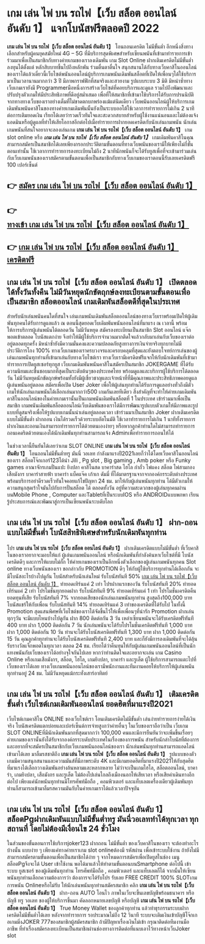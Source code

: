# เกม เล่น ไพ่ บน รถไฟ【เว็บ สล็อต ออนไลน์ อันดับ 1】  แจกโบนัสฟรีตลอดปี 2022

**เกม เล่น ไพ่ บน รถไฟ【เว็บ สล็อต ออนไลน์ อันดับ 1】** โอนถอนเครดิต ไม่มีขั้นต่ำ  อีกหนึ่งสิ่งทางเลือกสำหรับผู้คนยุคสมัยใหม่ 4G – 5G ที่มีบริการสุดพิเศษสำหรับเซียนพนันที่เข้ามาทำรายการเข้าร่วมมาเพื่อเป็นสมาชิกกับทางค่ายเกมของเราลงเดิมพัน เกม Slot Online ฝากเติมเครดิตไม่มีขั้นต่ำ ลงทุนได้ตั้งแต่ หลักสิบบาทขึ้นไปถึงหลักพัน ร่วมตื่นตาตื่นใจ สนุกสนานได้กับทางเว็บคาสิโนออนไลน์ของเราได้แล้วเดี๋ยวนี้เว็บไซต์พนันออนไลน์ผู้บริการเกมพนันเดิมพันสล็อตที่เปิดให้เพื่อนๆได้ใช้บริการมาเป็นเวลานานมากกว่า 3 ปี มีภาพกราฟฟิกที่สมจริงและสวยงาม รูปแบบระบบ 3 มิติ
มิหนำซ้ำทางเว็บเกมเรายังมี Programmerมือหนึ่งการสร้างเว็บไซต์ที่คอยบริการและดูแล  รวมไปถึงพัฒนาและปรับปรุงตัวเกมให้มีประสิทธิภาพที่ดีอยู่สม่ำเสมอ เพื่อที่ให้สมาชิกที่เข้ามาใช้บริการได้รับการปรนนิบัติจากทางทางเว็บของเราอย่างเต็มที่ไม่ขาดตกบกพร่องแม้แต่นิดเดียว เว็บพนันออนไลน์ผู้ให้บริการเกมเดิมพันพนันคาสิโนของทางค่ายเกมเดิมพันนั้นยังเป็นระบบออโต้ใช้เวลาการทำรายการไม่เกิน 2 นาที ต่อการเติมยอดเงิน เรียกได้เลยว่ารวดเร็วทันใจและสะดวกสบายสำหรับผู้ใช้งานแน่นอนและไม่ต้องแจ้งแอดมินหรือผู้ดูแลที่ทำให้เสียโอกาสอีกต่อไปเมื่อทำรายการฝากยอดเครดิตกับนักเล่นเกมพนัน
นักเล่นเกมพนันที่สนใจอยากจะลองเล่นเกม **เกม เล่น ไพ่ บน รถไฟ【เว็บ สล็อต ออนไลน์ อันดับ 1】** เกม slot online หรือ ***เกม เล่น ไพ่ บน รถไฟ【เว็บ สล็อต ออนไลน์ อันดับ 1】*** เกมเดิมพันคาสิโนคุณสามารถสมัครเป็นสมาชิกได้เลยเพียงกรอกประวัติตามขั้นตอนที่ทางเว็บพนันของเรามีให้เพียงไม่กี่ขั้นตอนเท่านั้น ใช้เวลาการทำรายการลงทะเบียนไม่ถึง 2 นาทีนักพนันก็จะได้รับยูสเพื่อที่จะเข้ามาร่วมเล่นกับเว็บเกมพนันของเราสมัครตามขั้นตอนเพื่อเป็นสมาชิกกับทางเว็บเกมของเราตอนนี้รับเลยเครดิตฟรี 100 เปอร์เซ็นต์

## 👉 [สมัคร เกม เล่น ไพ่ บน รถไฟ【เว็บ สล็อต ออนไลน์ อันดับ 1】](https://archa888.com/)
## 👉 [ทางเข้า เกม เล่น ไพ่ บน รถไฟ【เว็บ สล็อต ออนไลน์ อันดับ 1】](https://archa888.com/)
## 👉 [เกม เล่น ไพ่ บน รถไฟ【เว็บ สล็อต ออนไลน์ อันดับ 1】 เครดิตฟรี](https://archa888.com/)

## เกม เล่น ไพ่ บน รถไฟ【เว็บ สล็อต ออนไลน์ อันดับ 1】 เปิดตลอด ได้ทั้งวันทั้งคืน ไม่มีวันหยุดนักขัตฤกษ์ลงทะเบียนตามขั้นตอนเพื่อเป็นสมาชิก สล็อตออนไลน์ เกมเดิมพันสล็อตดีที่สุดในประเทศ

สำหรับนักเล่นพนันคนใดที่สนใจ เล่นเกมพนันเดิมพันสล็อตออนไลน์ของทางเว็บเราพร้อมเปิดให้ผู้เดิมพันทุกคนได้รับการดูแลแล้ว ณ ตอนนี้สุดยอดเว็บเดิมพันพนันออนไลน์ที่มาแรง ณ เวลานี้ พร้อมให้การบริการผู้เล่นพนันได้ตลอดวัน ไม่มีวันหยุด สมัครลงทะเบียนเป็นสมาชิก Slot ออนไลน์ แจ๊กพอตเข้าตลอด โบนัสแตกง่าย จึงทำให้มีผู้ใช้บริการจำนวนมากติดใจแล้วกลับมาเล่นกับเว็บของเราต่ออยู่ตลอดทุกครั้ง มิหนำซ้ำยังมีความมั่นคงและความปลอดภัยสูงทางการเงินจ่ายจริงทุกบาทไม่มีประวัติการโกง 100% ทางเว็บเกมของเราครบวงจรและครอบคลุมที่สุดและยังตอบโจทย์การเล่นของผู้เล่นเกมพนันทุกท่านที่เข้ามาเล่นกับทางเว็บไซต์เรา
ทางเว็บเรามีเครดิตฟรีแจกให้กับนักเดิมพันที่เข้ามาทำรายการเปิดยูสเซอร์ทุกยูส เว็บเกมเดิมพันพนันคาสิโนสมัครเป็นสมาชิก JOKERGAME ที่ได้รับความนิยมและชื่นชอบมากที่สุดเป็นระดับต้นๆของประเทศไทย พร้อมดูแลและบริการผู้ใช้บริการได้ตลอดวัน ไม่มีวันหยุดนักขัตฤกษ์พร้อมทั้งยังมีผู้เชี่ยวชาญและเจ้าหน้าที่ที่มีคุณภาพและประสิทธิภาพคอยดูแลผู้เล่นพนันอยู่ตลอด สมัครเพื่อเปิด User Joker เพื่อให้ผู้เล่นทุกท่านได้รับการดูแลอย่างทั่วถึงมีตัวเกมให้นักเล่นเกมพนันได้เลือกเล่นมากกว่า500 เกมกันเลยทีเดียว
สิ่งสำคัญที่จะทำให้ค่ายเกมเดิมพันคาสิโนออนไลน์ของในค่ายเกมเรานั้นเป็นเกมพนันเดิมพันสล็อตที่ 1 ในประเทศ เข้าร่วมมาเพื่อเป็นสมาชิก  เกมพนันเดิมพันสล็อตออนไลน์เว็บเดิมพันของเราได้มีการพัฒนารูปแบบตัวเกมให้มีภาพและรูปแบบที่ดูสมจริงเพื่อให้รูปแบบเกมนั้นน่าเล่นอยู่ตลอดเวลา เข้าร่วมมาเป็นสมาชิก Joker ฝากเติมเครดิตแบบไม่มีขั้นต่ำ ฝากถอน เงินได้รวดเร็วด้วยระบบอัตโนมัติ ใช้เวลาทำรายการไม่เกิน 1 นาทีทั้งรายการฝากเงินและถอนเงินสามารถทำรายการได้ด้วยตนเองง่ายๆ หรือหากลูกค้าท่านใดไม่สามารถทำรายการถอนเคดริตด้วยตนเองได้นักเดิมพันทุกท่านสามารถแจ้ง Adminเพื่อทำรายการถอนให้ได้

ในช่วงเวลานี้ยืนยันได้เลยว่าเกม SLOT ONLINE  **เกม เล่น ไพ่ บน รถไฟ【เว็บ สล็อต ออนไลน์ อันดับ 1】** โอนถอนไม่มีขั้นต่ำทรู มันนี่ วอเลท กำลังมาแรงปี2021เลยก็ว่าได้โดยเว็บคาสิโนออนไลน์ของเรา สล็อตโจ๊กเกอร์123ได้นำ  Jili , Pg slot , Big gaming , Amb poker หรือ Funky games อาณาจักรเกมปั่นแปะ ยิงปลา คาสิโนสด บาคาร่าสด ไฮโล กำถั่ว ไพ่แคง สล็อต ไพ่สามกอง เสือมังกร บาคาร่าสายฟ้า บาคาร่า แบ็คแจ๊ค เก้าเก ดัมมี่ ที่ได้มาตรฐานจากจากองค์กรระดับต่างประเทศ พร้อมบริการอย่าดีรวดเร็วทันใจคอยแก้ไขปัญหา 24 ชม. มาให้กับผู้เล่นพนันทุกท่าน ได้มีตัวเกมให้ความสนุกสุดเร้าใจมันไปกับการปั่นสล็อต ได้ ตลอดทั้งวัน อยู่ที่ความสะดวกของผู้เล่นทุกคนผ่านบนMobile Phone , Computer และTabletที่เป็นระบบIOS หรือ ANDROIDแบบพกพา เรียนรู้ประสบการณ์และพัฒนาสู่การเป็นเซียนพนันระบดับโลก

## เกม เล่น ไพ่ บน รถไฟ【เว็บ สล็อต ออนไลน์ อันดับ 1】 ฝาก-ถอน แบบไม่มีขั้นต่ำ โบนัสสิทธิพิเศษสำหรับนักเดิมพันทุกท่าน

โปร **เกม เล่น ไพ่ บน รถไฟ【เว็บ สล็อต ออนไลน์ อันดับ 1】** ฝากเติมเครดิตแบบไม่มีขั้นต่ำ ที่เว็บคาสิโนของเราอยากจะมอบให้แก่  ผู้เล่นเกมพนันออนไลน์ หรือนักเดิมพันที่กำลังค้นหาเว็บไซต์ที่มี โบนัสเครดิตดีๆ และการให้แบบไม่กั๊ก ให้ค่ายเกมของเราเป็นอีกหนึ่งตัวเลือกของผู้เล่นเกมพนันทุกคน Slot online ทางเว็บพนันของเรา ขอกล่าวกับ PROMOTION ดีๆ ให้กับผู้ใช้บริการทุกท่านได้เลือกกัน จะมีโบนัสอะไรบ้างไปดูกัน
โบนัสสำหรับนักเล่นใหม่ รับโบนัสทันที 50% [เกม เล่น ไพ่ บน รถไฟ【เว็บ สล็อต ออนไลน์ อันดับ 1】](https://archa888.com/) ทำยอดเทิร์นแค่ 2 เท่า
โปรฝากแรกของวัน รับโบนัสทันที 20% ทำยอดเทิร์นแค่ 2 เท่า
โปรโมชั่นทุกยอดฝาก รับโบนัสทันที 9% ทำยอดเทิร์นแค่ 1 เท่า
โปรโมชั่นเครดิตคืนยอดทุนที่เสีย รับโบนัสทันที 7% จากยอดเสียของนักเล่นเกมพนันทุกท่าน สูงสุดถึง100,000 บาท
โบนัสแชร์ให้กับเพื่อน รับโบนัสทันที 14% ทำยอดเทิร์นแค่ 3 เท่าของเครดิตที่ได้รับไป
ในทั้งนี้ Promotion สุดแสนพิศษที่เว็บไซต์ของเราได้จัดขึ้นไว้ให้เพื่อเพื่อนๆที่น่ารัก  Promotion ฝากเล่นทุกๆวัน จะมีแบบไหนบ้างไปดูกัน
ฝาก 800 ติดต่อกัน 3 วัน เหล่าเซียนพนันจะได้รับเครดิตฟรีทันที 400 บาท
ฝาก 1,000 ติดต่อกัน 7 วัน นักเล่นพนันจะได้รับโปรโมชั่นเครดิตฟรีทันที 1,000 บาท
ฝาก 1,000 ติดต่อกัน 10 วัน ท่านจะได้รับโบนัสเครดิตฟรีทันที 1,300 บาท
ฝาก 1,000 ติดต่อกัน 15 วัน คุณลูกค้าทุกท่านจะได้รับโบนัสเครดิตฟรีทันที 2,400 บาท
และก็ยังมีการลงเดิมพันที่จะได้ลุ้นรับรางวัลแจ็กพอตในทุกเวลา ตลอด 24 ชม. เรียกได้ว่าคืนทุนให้กับผู้เล่นเกมพนันออนไลน์ที่เป็นนักแทงพนันกับเว็บของเราได้อย่างจุใจกันไปเลย หากว่าท่านติดใจและอยากจะเล่น เกม  Casino Online หรือเกมเสือมังกร, สล็อต, ไฮโล, เกมยิงปลา, บาคาร่า และรูเล็ต ผู้ใช้บริการสามารถแตะไปที่เว็บของเราได้เลย ทางเว็บเกมพนันออนไลน์ของเรามีพนักงานและทีมงานคอยให้บริการให้ผู้เล่นพนันทุกท่านอยู่ 24 ชม. ไม่มีวันหยุดแม้กระทั่งเสาร์อาทิตย์

## เกม เล่น ไพ่ บน รถไฟ【เว็บ สล็อต ออนไลน์ อันดับ 1】 เติมเครดิตขั้นต่ำ  เว็บไซต์เกมเดิมพันออนไลน์ ยอดฮิตที่มาแรงปี2021

เว็บไซต์เกมคาสิโน ONLINE ของเว็บไซต์เรา โอนเติมเครดิตไม่มีขั้นต่ำ เล่นง่ายทำรายการง่ายได้เงินจริง โบนัสเครดิตแตกบ่อยและเปอร์เซ็นต์การจ่ายสูงกว่าค่ายอื่นๆ ในเว็บของเราถือว่าเป็น เว็บเกม SLOT ONLINEที่มีนักเดิมพันมากที่สุดมากกว่า 100,000 คนและมีการยืนยันว่าจะเพิ่มขึ้นเรื่อยๆ ค่ายเกมของเรานั้นยังได้รับจากองค์กรระบดับประเทศในเรื่องของการพนัน สำหรับนักล่าโบนัสที่ต้องการและอยากที่จะสมัครเป็นสมาชิกกับเว็บเกมพนันออนไลน์ของเรา นักเล่นพนันทุกท่านสามารถแอดไลน์เข้ามาได้เลย
	มาลิ้มรสชาติถึง **เกม เล่น ไพ่ บน รถไฟ【เว็บ สล็อต ออนไลน์ อันดับ 1】** รูปแบบของตัวเกมมีความสนุกสนานและความมันส์ที่มีภาพระดับ 4K และมีเกมยอดฮิตที่มาแรงปี2021ให้กับสุดฮิตที่มาแรงได้เลือกวางเดิมพันอย่างล้นหลามและหลากหลาย  ไม่ว่าจะเป็นเกมไฮโล, สล็อตออนไลน์, บาคาร่า, เกมยิงปลา, เสือมังกร และรูเล็ต ไม่ต้องไปเล่นไกลถึงเมืองนอกให้เสียเวลา หรือเสียค่าเดินทางอีกต่อไป เพียงแค่นักพนันทุกท่านมีโทรศัพท์มือถือ , คอมพิวเตอร์ และแท็บเลตเครื่องเดียวผู้เดิมพันทุกท่านก็สามารถเข้ามาลิ้มรสความมันกับในค่ายเกมเราได้แล้วเวลาปัจจุบัน

## เกม เล่น ไพ่ บน รถไฟ【เว็บ สล็อต ออนไลน์ อันดับ 1】 สล็อตPgฝากเดิมพันแบบไม่มีขั้นต่ำทรู มันนี่วอเลททำได้ทุกเวลา ทุกสถานที่ โดยไม่ต้องมีเงื่อนไข 24 ชั่วโมง

ในส่วนของขั้นตอนการใช้บริการjoker123 ฝากถอน ไม่มีขั้นต่ำ ของเว็บคาสิโนของเรา จะต้องทำอะไรบ้างนั้น แบบง่าย ๆ เพียงแค่ทางค่ายเราเกม slot onlineต้องมี รหัสผ่าน เพื่อเข้าระบบใช้งาน ถ้ายังไม่มีสามารถสมัครตามขั้นตอนเพื่อเป็นสมาชิกได้ง่าย ๆ จากโหมดการสมัครเพื่อเปิดยูสในช่อง เมนู สล็อตPgจึงจะได้ User เข้าใช้งาน พอได้มาแล้วให้ทำตามขั้นตอนบนSmartphone ต่อไปนี้
เข้าระบบ ยูสเซอร์  ของผู้เดิมพันทุกท่าน โทรศัพท์มือถือ , คอมพิวเตอร์ และแท็บเลตก็ได้
จากนั้นให้เซียนพนันทุกท่านเลือกความต้องการว่า ต้องการจะได้รับโปร รับเลย FREE CREDIT 100% SLOTเกมการพนัน Onlineหรือไม่รับ
ให้นักเล่นพนันทุกท่านสมัครสมาชิก คลิก **เกม เล่น ไพ่ บน รถไฟ【เว็บ สล็อต ออนไลน์ อันดับ 1】** ฝาก-ถอน AUTO โอนไว ภาพในเว็บจะขึ้นเลขบัญชีพร้อมธนาคาร หรือบัญชี ทรู วอเลท ของผู้ให้บริการขึ้นมา
คัดลอกหมายเลขบัญชี หรือบัญชี **เกม เล่น ไพ่ บน รถไฟ【เว็บ สล็อต ออนไลน์ อันดับ 1】** True Money Wallet ของลูกค้าทุกท่าน แล้วทำธุรกรรมระบบฝากเครดิตไม่มีขั้นต่ำได้เลย
หลังจากทำรายการ รอประมาณไม่ถึง 12 วินาที ระบบจะเติมเงินเข้าบัญชีโจ๊กเกอเกมมิ่งJOKER 777ของสมาชิกผู้สมัครสมาชิก
ถ้ามีปัญหาเรื่องเงินไม่เข้า กรุณาติดต่อทีมงานมืออาชีพ ที่ทำเรื่องสมัครลงทะเบียนเป็นสมาชิกผ่านช่องทางการติดต่อที่แนบเอาไว้ทางหน้าเว็บJoker slot



